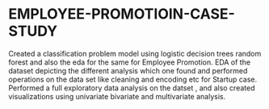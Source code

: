 # EMPLOYEE-PROMOTIOIN-CASE-STUDY
Created a classification problem model using logistic decision trees random forest and also the eda for the same for Employee Promotion. EDA of the dataset depicting the different analysis which one found and performed operations on the data set like cleaning and encoding etc for Startup case. Performed a full exploratory data analysis on the datset , and also created visualizations using univariate bivariate and multivariate analysis.
